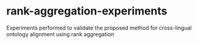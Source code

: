 # rank-aggregation-experiments
Experiments performed to validate the proposed method for cross-lingual ontology alignment using rank aggregation
